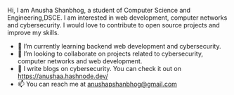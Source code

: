 Hi, I am Anusha Shanbhog, a student of Computer Science and Engineering,DSCE.
I am interested in web development, computer networks and cybersecurity.
I would love to contribute to open source projects and improve my skills.
- 🌱 I’m currently learning backend web development and cybersecurity.
- 💞️ I’m looking to collaborate on projects related to cybersecurity, computer networks and web development.
- 💫 I write blogs on cybersecurity. You can check it out on https://anushaa.hashnode.dev/
- 📫 You can reach me at anushapshanbhog@gmail.com
<!---
anusha-shanbhog/anusha-shanbhog is a ✨ special ✨ repository because its `README.md` (this file) appears on your GitHub profile.
You can click the Preview link to take a look at your changes.
--->

